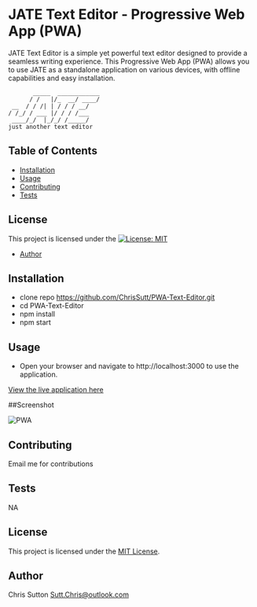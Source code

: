 # JATE Text Editor - Progressive Web App (PWA)

JATE Text Editor is a simple yet powerful text editor designed to provide a seamless writing experience. This Progressive Web App (PWA) allows you to use JATE as a standalone application on various devices, with offline capabilities and easy installation.

```
       _____  ____________
      / /   |/_  __/ ____/
 __  / / /| | / / / __/   
/ /_/ / ___ |/ / / /___   
 ____/_/  |_/_/ /_____/   
just another text editor
```

## Table of Contents
- [Installation](#installation)
- [Usage](#usage)
- [Contributing](#contributing)
- [Tests](#tests)

## License

This project is licensed under the [![License: MIT](https://img.shields.io/badge/License-MIT-yellow.svg)](https://opensource.org/licenses/MIT)
  
- [Author](#author)

## Installation

* clone repo https://github.com/ChrisSutt/PWA-Text-Editor.git
* cd PWA-Text-Editor
* npm install
* npm start



## Usage

* Open your browser and navigate to http://localhost:3000 to use the application.


[View the live application here](https://jate-text-edit-180ad4e81097.herokuapp.com/)

##Screenshot

<img
  src="assets\assets\PWA.png"
  alt="PWA"
  style="display: left; margin: 0 auto; max-width: 500px">

## Contributing

Email me for contributions

## Tests

NA


## License

This project is licensed under the [MIT License](https://opensource.org/licenses/MIT).
  

## Author

Chris Sutton
Sutt.Chris@outlook.com
